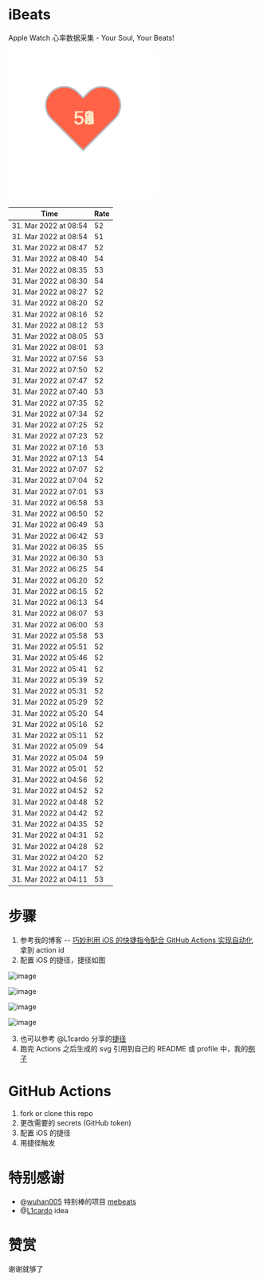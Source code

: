 # iBeats
Apple Watch 心率数据采集 - Your Soul, Your Beats!

![](./files/heart.svg)

<!--START_SECTION:my_heart_rate-->
| Time | Rate | 
 | ---- | ---- | 
| 31. Mar 2022 at 08:54 | 52 |
| 31. Mar 2022 at 08:54 | 51 |
| 31. Mar 2022 at 08:47 | 52 |
| 31. Mar 2022 at 08:40 | 54 |
| 31. Mar 2022 at 08:35 | 53 |
| 31. Mar 2022 at 08:30 | 54 |
| 31. Mar 2022 at 08:27 | 52 |
| 31. Mar 2022 at 08:20 | 52 |
| 31. Mar 2022 at 08:16 | 52 |
| 31. Mar 2022 at 08:12 | 53 |
| 31. Mar 2022 at 08:05 | 53 |
| 31. Mar 2022 at 08:01 | 53 |
| 31. Mar 2022 at 07:56 | 53 |
| 31. Mar 2022 at 07:50 | 52 |
| 31. Mar 2022 at 07:47 | 52 |
| 31. Mar 2022 at 07:40 | 53 |
| 31. Mar 2022 at 07:35 | 52 |
| 31. Mar 2022 at 07:34 | 52 |
| 31. Mar 2022 at 07:25 | 52 |
| 31. Mar 2022 at 07:23 | 52 |
| 31. Mar 2022 at 07:16 | 53 |
| 31. Mar 2022 at 07:13 | 54 |
| 31. Mar 2022 at 07:07 | 52 |
| 31. Mar 2022 at 07:04 | 52 |
| 31. Mar 2022 at 07:01 | 53 |
| 31. Mar 2022 at 06:58 | 53 |
| 31. Mar 2022 at 06:50 | 52 |
| 31. Mar 2022 at 06:49 | 53 |
| 31. Mar 2022 at 06:42 | 53 |
| 31. Mar 2022 at 06:35 | 55 |
| 31. Mar 2022 at 06:30 | 53 |
| 31. Mar 2022 at 06:25 | 54 |
| 31. Mar 2022 at 06:20 | 52 |
| 31. Mar 2022 at 06:15 | 52 |
| 31. Mar 2022 at 06:13 | 54 |
| 31. Mar 2022 at 06:07 | 53 |
| 31. Mar 2022 at 06:00 | 53 |
| 31. Mar 2022 at 05:58 | 53 |
| 31. Mar 2022 at 05:51 | 52 |
| 31. Mar 2022 at 05:46 | 52 |
| 31. Mar 2022 at 05:41 | 52 |
| 31. Mar 2022 at 05:39 | 52 |
| 31. Mar 2022 at 05:31 | 52 |
| 31. Mar 2022 at 05:29 | 52 |
| 31. Mar 2022 at 05:20 | 54 |
| 31. Mar 2022 at 05:16 | 52 |
| 31. Mar 2022 at 05:11 | 52 |
| 31. Mar 2022 at 05:09 | 54 |
| 31. Mar 2022 at 05:04 | 59 |
| 31. Mar 2022 at 05:01 | 52 |
| 31. Mar 2022 at 04:56 | 52 |
| 31. Mar 2022 at 04:52 | 52 |
| 31. Mar 2022 at 04:48 | 52 |
| 31. Mar 2022 at 04:42 | 52 |
| 31. Mar 2022 at 04:35 | 52 |
| 31. Mar 2022 at 04:31 | 52 |
| 31. Mar 2022 at 04:28 | 52 |
| 31. Mar 2022 at 04:20 | 52 |
| 31. Mar 2022 at 04:17 | 52 |
| 31. Mar 2022 at 04:11 | 53 |

<!--END_SECTION:my_heart_rate-->

# 步骤
1. 参考我的博客 -- [巧妙利用 iOS 的快捷指令配合 GitHub Actions 实现自动化](https://github.com/yihong0618/gitblog/issues/198) 拿到 action id
2. 配置 iOS 的捷径，捷径如图

![image](https://user-images.githubusercontent.com/15976103/122154218-0db0b480-ce97-11eb-93bb-5aec07c558dc.png)

![image](https://user-images.githubusercontent.com/15976103/122154236-186b4980-ce97-11eb-8e4b-70551a0391ae.png)

![image](https://user-images.githubusercontent.com/15976103/122154268-2d47dd00-ce97-11eb-902e-3acf292265a9.png)

![image](https://user-images.githubusercontent.com/15976103/122174055-fa144680-ceb4-11eb-9be2-3eb83cd516f7.png)

3. 也可以参考 @L1cardo 分享的[捷径](https://www.icloud.com/shortcuts/6ab6047b459c41ad822ad6b94b1c03d4)
4. 跑完 Actions 之后生成的 svg 引用到自己的 README 或 profile 中，我的[例子](https://github.com/yihong0618) 

# GitHub Actions

1. fork or clone this repo
2. 更改需要的 secrets (GitHub token)
3. 配置 iOS 的捷径
4. 用捷径触发

# 特别感谢
- @[wuhan005](https://github.com/wuhan005) 特别棒的项目 [mebeats](https://github.com/wuhan005/mebeats)
- @[L1cardo](https://github.com/L1cardo) idea

# 赞赏
谢谢就够了
